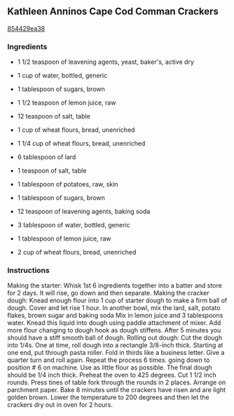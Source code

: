 ## Kathleen Anninos Cape Cod Comman Crackers

[854429ea38](http://www.food.com/recipe/kathleen-anninos-cape-cod-comman-crackers-151237)

### Ingredients

 - 1 1/2 teaspoon of leavening agents, yeast, baker's, active dry

 - 1 cup of water, bottled, generic

 - 1 tablespoon of sugars, brown

 - 1 1/2 teaspoon of lemon juice, raw

 - 12 teaspoon of salt, table

 - 1 cup of wheat flours, bread, unenriched

 - 1 1/4 cup of wheat flours, bread, unenriched

 - 6 tablespoon of lard

 - 1 teaspoon of salt, table

 - 1 tablespoon of potatoes, raw, skin

 - 1 tablespoon of sugars, brown

 - 12 teaspoon of leavening agents, baking soda

 - 3 tablespoon of water, bottled, generic

 - 1 tablespoon of lemon juice, raw

 - 2 cup of wheat flours, bread, unenriched

### Instructions

Making the starter: Whisk 1st 6 ingredients together into a batter and store for 2 days. It will rise, go down and then separate. Making the cracker dough: Knead enough flour into 1 cup of starter dough to make a firm ball of dough. Cover and let rise 1 hour. In another bowl, mix the lard, salt, potato flakes, brown sugar and baking soda Mix in lemon juice and 3 tablespoons water. Knead this liquid into dough using paddle attachment of mixer. Add more flour changing to dough hook as dough stiffens. After 5 minutes you should have a stiff smooth ball of dough. Rolling out dough: Cut the dough into 1/4s. One at time, roll dough into a rectangle 3/8-inch thick. Starting at one end, put through pasta roller. Fold in thirds like a business letter. Give a quarter turn and roll again. Repeat the process 6 times. going down to position # 6 on machine. Use as little flour as possible. The final dough should be 1/4 inch thick. Preheat the oven to 425 degrees. Cut 1 1/2 inch rounds. Press tines of table fork through the rounds in 2 places. Arrange on parchment paper. Bake 8 minutes until the crackers have risen and are light golden brown. Lower the temperature to 200 degrees and then let the crackers dry out in oven for 2 hours.